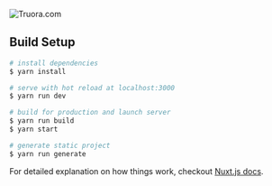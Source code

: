 ![Truora.com](https://uploads-ssl.webflow.com/5b559a554de48fbcb01fd277/5c795ecf39d1ad4c3d1d24c5_logo-color.png)

## Build Setup

``` bash
# install dependencies
$ yarn install

# serve with hot reload at localhost:3000
$ yarn run dev

# build for production and launch server
$ yarn run build
$ yarn start

# generate static project
$ yarn run generate
```

For detailed explanation on how things work, checkout [Nuxt.js docs](https://nuxtjs.org).
